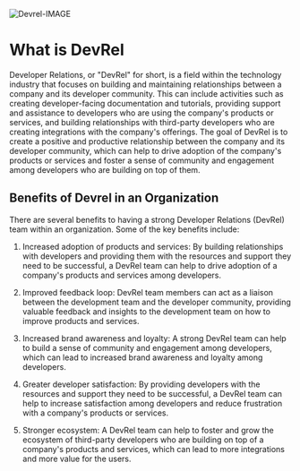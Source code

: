 ![Devrel-IMAGE](https://www.google.com/url?sa=i&url=http%3A%2F%2Fkaslin.rocks%2Fdevrel%2F&psig=AOvVaw0zG9fzis4tvf8TXabQWOKu&ust=1674845989173000&source=images&cd=vfe&ved=0CBAQjRxqFwoTCKj5rtT15fwCFQAAAAAdAAAAABAK)

# What is DevRel

Developer Relations, or "DevRel" for short, is a field within the technology industry that focuses on building and maintaining relationships between a company and its developer community. This can include activities such as creating developer-facing documentation and tutorials, providing support and assistance to developers who are using the company's products or services, and building relationships with third-party developers who are creating integrations with the company's offerings. The goal of DevRel is to create a positive and productive relationship between the company and its developer community, which can help to drive adoption of the company's products or services and foster a sense of community and engagement among developers who are building on top of them.

## Benefits of Devrel in an Organization

There are several benefits to having a strong Developer Relations (DevRel) team within an organization. Some of the key benefits include:

1. Increased adoption of products and services: By building relationships with developers and providing them with the resources and support they need to be successful, a DevRel team can help to drive adoption of a company's products and services among developers.

2. Improved feedback loop: DevRel team members can act as a liaison between the development team and the developer community, providing valuable feedback and insights to the development team on how to improve products and services.

3. Increased brand awareness and loyalty: A strong DevRel team can help to build a sense of community and engagement among developers, which can lead to increased brand awareness and loyalty among developers.

4. Greater developer satisfaction: By providing developers with the resources and support they need to be successful, a DevRel team can help to increase satisfaction among developers and reduce frustration with a company's products or services.

5. Stronger ecosystem: A DevRel team can help to foster and grow the ecosystem of third-party developers who are building on top of a company's products and services, which can lead to more integrations and more value for the users.
